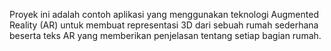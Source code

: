 Proyek ini adalah contoh aplikasi yang menggunakan teknologi Augmented Reality (AR) untuk membuat representasi 3D dari sebuah rumah sederhana beserta teks AR yang memberikan penjelasan tentang setiap bagian rumah.
